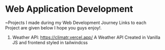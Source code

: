 # Web Application Development
~Projects I made during my Web Development Journey Links to each Project are given below I hope you guys enjoy!.
1. Weather API: https://climatr.vercel.app/ A Weather API Created in Vanilla JS and frontend styled in tailwindcss
